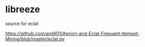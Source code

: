 # libreeze

source for eclat

https://github.com/andi611/Apriori-and-Eclat-Frequent-Itemset-Mining/blob/master/eclat.py
